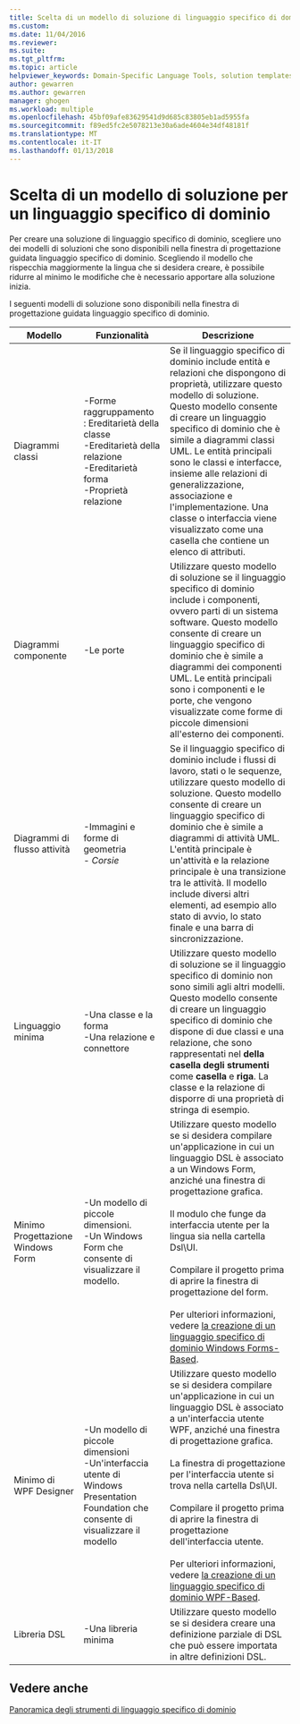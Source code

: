 ```yaml
---
title: Scelta di un modello di soluzione di linguaggio specifico di dominio | Documenti Microsoft
ms.custom: 
ms.date: 11/04/2016
ms.reviewer: 
ms.suite: 
ms.tgt_pltfrm: 
ms.topic: article
helpviewer_keywords: Domain-Specific Language Tools, solution templates
author: gewarren
ms.author: gewarren
manager: ghogen
ms.workload: multiple
ms.openlocfilehash: 45bf09afe83629541d9d685c83805eb1ad5955fa
ms.sourcegitcommit: f89ed5fc2e5078213e30a6ade4604e34df48181f
ms.translationtype: MT
ms.contentlocale: it-IT
ms.lasthandoff: 01/13/2018
---
```

# <a name="choosing-a-domain-specific-language-solution-template"></a>Scelta di un modello di soluzione per un linguaggio specifico di dominio
Per creare una soluzione di linguaggio specifico di dominio, scegliere uno dei modelli di soluzioni che sono disponibili nella finestra di progettazione guidata linguaggio specifico di dominio. Scegliendo il modello che rispecchia maggiormente la lingua che si desidera creare, è possibile ridurre al minimo le modifiche che è necessario apportare alla soluzione inizia.  
  
 I seguenti modelli di soluzione sono disponibili nella finestra di progettazione guidata linguaggio specifico di dominio.  
  
|Modello|Funzionalità|Descrizione|  
|--------------|--------------|-----------------|  
|Diagrammi classi|-Forme raggruppamento<br />: Ereditarietà della classe<br />-Ereditarietà della relazione<br />-Ereditarietà forma<br />-Proprietà relazione|Se il linguaggio specifico di dominio include entità e relazioni che dispongono di proprietà, utilizzare questo modello di soluzione. Questo modello consente di creare un linguaggio specifico di dominio che è simile a diagrammi classi UML. Le entità principali sono le classi e interfacce, insieme alle relazioni di generalizzazione, associazione e l'implementazione. Una classe o interfaccia viene visualizzato come una casella che contiene un elenco di attributi.|  
|Diagrammi componente|-Le porte|Utilizzare questo modello di soluzione se il linguaggio specifico di dominio include i componenti, ovvero parti di un sistema software. Questo modello consente di creare un linguaggio specifico di dominio che è simile a diagrammi dei componenti UML. Le entità principali sono i componenti e le porte, che vengono visualizzate come forme di piccole dimensioni all'esterno dei componenti.|  
|Diagrammi di flusso attività|-Immagini e forme di geometria<br />-   *Corsie*|Se il linguaggio specifico di dominio include i flussi di lavoro, stati o le sequenze, utilizzare questo modello di soluzione. Questo modello consente di creare un linguaggio specifico di dominio che è simile a diagrammi di attività UML. L'entità principale è un'attività e la relazione principale è una transizione tra le attività. Il modello include diversi altri elementi, ad esempio allo stato di avvio, lo stato finale e una barra di sincronizzazione.|  
|Linguaggio minima|-Una classe e la forma<br />-Una relazione e connettore|Utilizzare questo modello di soluzione se il linguaggio specifico di dominio non sono simili agli altri modelli. Questo modello consente di creare un linguaggio specifico di dominio che dispone di due classi e una relazione, che sono rappresentati nel **della casella degli strumenti** come **casella** e **riga**. La classe e la relazione di disporre di una proprietà di stringa di esempio.|  
|Minimo Progettazione Windows Form|-Un modello di piccole dimensioni.<br />-Un Windows Form che consente di visualizzare il modello.|Utilizzare questo modello se si desidera compilare un'applicazione in cui un linguaggio DSL è associato a un Windows Form, anziché una finestra di progettazione grafica.<br /><br /> Il modulo che funge da interfaccia utente per la lingua sia nella cartella Dsl\UI.<br /><br /> Compilare il progetto prima di aprire la finestra di progettazione del form.<br /><br /> Per ulteriori informazioni, vedere [la creazione di un linguaggio specifico di dominio Windows Forms-Based](../modeling/creating-a-windows-forms-based-domain-specific-language.md).|  
|Minimo di WPF Designer|-Un modello di piccole dimensioni<br />-Un'interfaccia utente di Windows Presentation Foundation che consente di visualizzare il modello|Utilizzare questo modello se si desidera compilare un'applicazione in cui un linguaggio DSL è associato a un'interfaccia utente WPF, anziché una finestra di progettazione grafica.<br /><br /> La finestra di progettazione per l'interfaccia utente si trova nella cartella Dsl\UI.<br /><br /> Compilare il progetto prima di aprire la finestra di progettazione dell'interfaccia utente.<br /><br /> Per ulteriori informazioni, vedere [la creazione di un linguaggio specifico di dominio WPF-Based](../modeling/creating-a-wpf-based-domain-specific-language.md).|  
|Libreria DSL|-Una libreria minima|Utilizzare questo modello se si desidera creare una definizione parziale di DSL che può essere importata in altre definizioni DSL.|  
  
## <a name="see-also"></a>Vedere anche  
 [Panoramica degli strumenti di linguaggio specifico di dominio](../modeling/overview-of-domain-specific-language-tools.md)
